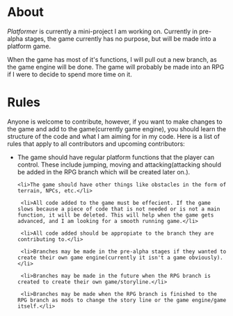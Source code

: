 # About
<i>Platformer</i> is currently a mini-project I am working on. Currently in pre-alpha stages, the game currently has no purpose, but will be made into a platform game.

When the game has most of it's functions, I will pull out a new branch, as the game engine will be done. The game will probably be made into an RPG if I were to decide to spend more time on it.

# Rules
Anyone is welcome to contribute, however, if you want to make changes to the game and add to the game(currently game engine), you should learn the structure of the code and what I am aiming for in my code. Here is a list of rules that apply to all contributors and upcoming contributors:
<ul>
    <li>The game should have regular platform functions that the player can control. These include jumping, moving and attacking(attacking  should be added in the RPG branch which will be created later on.).</li>
    
    <li>The game should have other things like obstacles in the form of terrain, NPCs, etc.</li>
    
     <li>All code added to the game must be effecient. If the game slows because a piece of code that is not needed or is not a main function, it will be deleted. This will help when the game gets advanced, and I am looking for a smooth running game.</li>
    
     <li>All code added should be appropiate to the branch they are contributing to.</li>
    
     <li>Branches may be made in the pre-alpha stages if they wanted to create their own game engine(currently it isn't a game obviously).</li>
    
     <li>Branches may be made in the future when the RPG branch is created to create their own game/storyline.</li>
    
     <li>Branches may be made when the RPG branch is finished to the RPG branch as mods to change the story line or the game engine/game itself.</li>

  <!--Place list items here if you contribute-->
  </ul>
  
  
